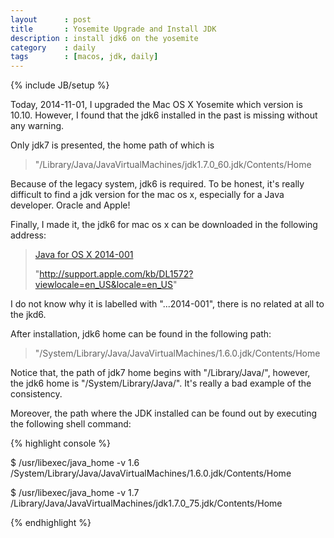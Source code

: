 ```yaml
---
layout      : post
title       : Yosemite Upgrade and Install JDK
description : install jdk6 on the yosemite
category    : daily
tags        : [macos, jdk, daily]
---
```

{% include JB/setup %}

Today, 2014-11-01, I upgraded the Mac OS X Yosemite which version is 10.10. However, I found that the jdk6 installed in the past is missing without any warning.

Only jdk7 is presented, the home path of which is

> "/Library/Java/JavaVirtualMachines/jdk1.7.0_60.jdk/Contents/Home
>

Because of the legacy system, jdk6 is required. To be honest, it's really difficult to find a jdk version for the mac os x, especially for a Java developer. Oracle and Apple!

Finally, I made it, the jdk6 for mac os x can be downloaded in the following address:

> [Java for OS X 2014-001](http://support.apple.com/kb/DL1572?viewlocale=en_US&locale=en_US "Java for OS X 2014-001")
>
> "http://support.apple.com/kb/DL1572?viewlocale=en_US&locale=en_US"
>

I do not know why it is labelled with "...2014-001", there is no related at all to the jkd6.

After installation, jdk6 home can be found in the following path:

> "/System/Library/Java/JavaVirtualMachines/1.6.0.jdk/Contents/Home
>

Notice that, the path of jdk7 home begins with "/Library/Java/", however, the jdk6 home is "/System/Library/Java/". It's really a bad example of the consistency.

Moreover, the path where the JDK installed can be found out by executing the following shell command:

{% highlight console %}

$ /usr/libexec/java_home -v 1.6
/System/Library/Java/JavaVirtualMachines/1.6.0.jdk/Contents/Home

$ /usr/libexec/java_home -v 1.7
/Library/Java/JavaVirtualMachines/jdk1.7.0_75.jdk/Contents/Home

{% endhighlight %}
